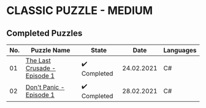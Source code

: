 # CLASSIC PUZZLE - MEDIUM

## Completed Puzzles
| No. |                                             Puzzle Name                                                        |             State            |    Date    | Languages |
|-----|----------------------------------------------------------------------------------------------------------------|------------------------------|------------|-----------|
| 01  | [The Last Crusade - Episode 1](https://www.codingame.com/ide/puzzle/the-last-crusade-episode-1)                | :heavy_check_mark: Completed | 24.02.2021 | C#        |
| 02  | [Don't Panic - Episode 1](https://www.codingame.com/ide/puzzle/don't-panic-episode-1)                          | :heavy_check_mark: Completed | 28.02.2021 | C#        |